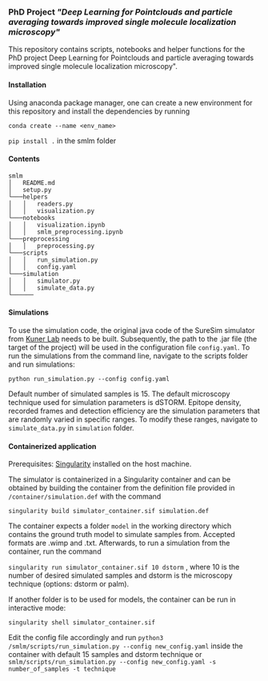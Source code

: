### PhD Project _"Deep Learning for Pointclouds and particle averaging towards improved single molecule localization microscopy"_

This repository contains scripts, notebooks and helper functions for the PhD project Deep Learning for Pointclouds and particle averaging towards improved single molecule localization microscopy".  

#### Installation 
Using anaconda package manager, one can create a new environment for this repository and install the dependencies by running  

`conda create --name <env_name>`

`pip install .` in the smlm folder 


#### Contents

```
smlm
│   README.md  
│   setup.py
└───helpers
│   │   readers.py
│   │   visualization.py
└───notebooks
│   │   visualization.ipynb
│   │   smlm_preprocessing.ipynb 
└───preprocessing
│   │   preprocessing.py
└───scripts
│   │   run_simulation.py
│   │   config.yaml
└───simulation
│   │   simulator.py
│   │   simulate_data.py
└──────  
```

#### Simulations

To use the simulation code, the original java code of the SureSim simulator from [Kuner Lab](https://github.com/tkunerlab/JavaUmsetzungSTORMSimulation) needs to be built. 
Subsequently, the path to the .jar file (the target of the project) will be used in the configuration file `config.yaml`. 
To run the simulations from the command line, navigate to the scripts folder and run simulations:

`python run_simulation.py --config config.yaml`

Default number of simulated samples is 15. The default microscopy technique used for simulation parameters is dSTORM. Epitope density, recorded frames and detection efficiency are the simulation parameters that are randomly varied in specific ranges. To modify these ranges, navigate to `simulate_data.py` in `simulation` folder.

#### Containerized application

Prerequisites: [Singularity](https://sylabs.io/guides/3.0/user-guide/quick_start.html) installed on the host machine.

The simulator is containerized in a Singularity container and can be obtained by building the container from the definition file provided in `/container/simulation.def` with the command 

`singularity build simulator_container.sif simulation.def`

The container expects a folder `model` in the working directory which contains the ground truth model to simulate samples from. Accepted formats are .wimp and .txt. 
Afterwards, to run a simulation from the container, run the command 

`singularity run simulator_container.sif 10 dstorm` , where 10 is the number of desired simulated samples and dstorm is the microscopy technique (options: dstorm or palm).

If another folder is to be used for models, the container can be run in interactive mode: 

`singularity shell simulator_container.sif`

Edit the config file accordingly and run `python3 /smlm/scripts/run_simulation.py --config new_config.yaml` inside the container with default 15 samples and dstorm technique or `smlm/scripts/run_simulation.py --config new_config.yaml -s number_of_samples -t technique`

